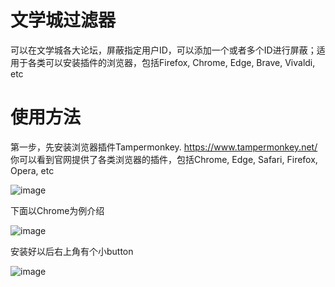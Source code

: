 # 文学城过滤器
可以在文学城各大论坛，屏蔽指定用户ID，可以添加一个或者多个ID进行屏蔽；适用于各类可以安装插件的浏览器，包括Firefox, Chrome, Edge, Brave, Vivaldi, etc

# 使用方法
第一步，先安装浏览器插件Tampermonkey. https://www.tampermonkey.net/
你可以看到官网提供了各类浏览器的插件，包括Chrome, Edge, Safari, Firefox, Opera, etc

![image](https://github.com/feifei54321/Blockusers-WXC/raw/main/images/901.png)

下面以Chrome为例介绍

![image](https://github.com/feifei54321/Blockusers-WXC/raw/main/images/902.jpg)

安装好以后右上角有个小button

![image](https://github.com/feifei54321/Blockusers-WXC/raw/main/images/903.jpg)

